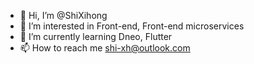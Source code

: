- 👋 Hi, I’m @ShiXihong
- 👀 I’m interested in Front-end, Front-end microservices
- 🌱 I’m currently learning Dneo, Flutter
- 📫 How to reach me shi-xh@outlook.com

<!---
ShiXihong/ShiXihong is a ✨ special ✨ repository because its `README.md` (this file) appears on your GitHub profile.
You can click the Preview link to take a look at your changes.
--->
